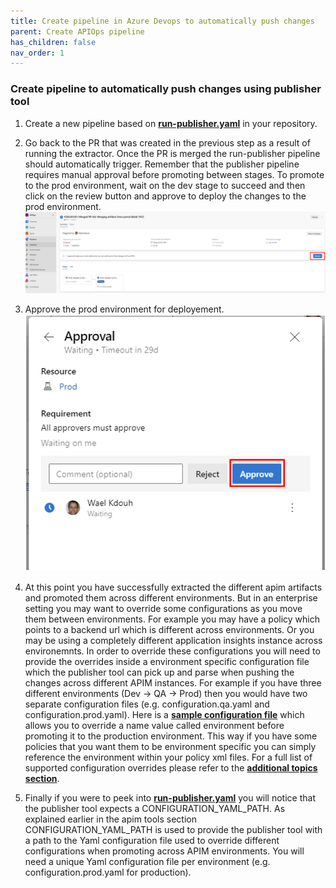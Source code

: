 ```yaml
---
title: Create pipeline in Azure Devops to automatically push changes
parent: Create APIOps pipeline
has_children: false
nav_order: 1
---
```



### Create pipeline to automatically push changes using publisher tool

1. Create a new pipeline based on [**run-publisher.yaml**](https://github.com/Azure/apiops/blob/main/tools/pipelines/run-publisher.yaml) in your  repository.
2. Go back to the PR that was created in the previous step as a result of running the extractor. Once the PR is merged the run-publisher pipeline should automatically trigger. Remember that the publisher pipeline requires manual approval before promoting between stages. To promote to the prod environment, wait on the dev stage to succeed and then click on the review button and approve to deploy the changes to the prod environment.
![approve promotion to prod environment](../../assets/images/ado_promotion.png) 
3. Approve the prod environment for deployement.![approve promotion to prod environment](../../assets/images/ado_promotion_approval.png) 
4. At this point you have successfully extracted the different apim artifacts and promoted them across different environments. But in an enterprise setting you may want to override some configurations as you move them between environments. For example you may have a policy which points to a backend url which is different across environments. Or you may be using a completely different application insights instance across environemnts. In order to override these configurations you will need to provide the overrides inside a environment specific configuration file which the publisher tool can pick up and parse when pushing the changes across different APIM instances. For example if you have three different environments (Dev -> QA -> Prod) then you would have two separate configuration files (e.g. configuration.qa.yaml and configuration.prod.yaml). Here is a [**sample configuration file**](https://github.com/Azure/apiops/blob/main/configuration.prod.yaml) which allows you to override a name value called environment before promoting it to the production environment. This way if you have some policies that you want them to be environment specific you can simply reference the environment within your policy xml files. For a full list of supported configuration overrides please refer to the [**additional topics section**](../6-additionalTopics/apiops-5-3-configurationOverrides.md).

5. Finally if you were to peek into [**run-publisher.yaml**](https://github.com/Azure/apiops/blob/main/.github/workflows/run-publisher.yaml) you will notice that the publisher tool expects a CONFIGURATION_YAML_PATH. As explained earlier in the apim tools section CONFIGURATION_YAML_PATH is used to provide the publisher tool with a path to the Yaml configuration file used to override different configurations when promoting across APIM environments. You will need a unique Yaml configuration file per environment  (e.g. configuration.prod.yaml for production).

